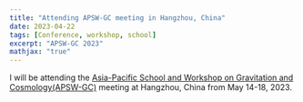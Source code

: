 ```yaml
---
title: "Attending APSW-GC meeting in Hangzhou, China"
date: 2023-04-22
tags: [Conference, workshop, school]
excerpt: "APSW-GC 2023"
mathjax: "true"
---
```

I will be attending the [Asia-Pacific School and Workshop on Gravitation and Cosmology(APSW-GC)](https://indico.ictp-ap.org/event/77/)
meeting at Hangzhou, China from May 14-18, 2023.
